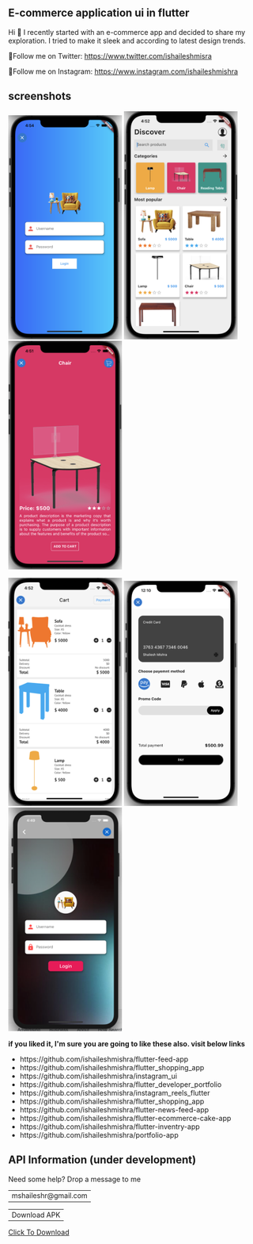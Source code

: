 ## E-commerce application ui in flutter

Hi 👋 I recently started with an e-commerce app and decided to share my exploration. I tried to make it sleek and according to latest design trends.

🥇Follow me on Twitter:
https://www.twitter.com/ishaileshmisra

🥇Follow me on Instagram:
https://www.instagram.com/ishaileshmishra

## screenshots

<img src="assets/srcn/one.png" width=230> <img src="assets/srcn/two.png" width=230> <img src="assets/srcn/three.png" width=230>  

<img src="assets/srcn/four.png" width=230> <img src="assets/srcn/five.png" width=230> <img src="assets/srcn/six.png" width=230>



<b>if you liked it, I'm sure you are going to like these also. visit below links</b>

<ul>
<li>https://github.com/ishaileshmishra/flutter-feed-app</li>
<li>https://github.com/ishaileshmishra/flutter_shopping_app</li>
<li>https://github.com/ishaileshmishra/instagram_ui</li>    
<li>https://github.com/ishaileshmishra/flutter_developer_portfolio</li>
<li>https://github.com/ishaileshmishra/instagram_reels_flutter</li>
<li>https://github.com/ishaileshmishra/flutter_shopping_app</li>
<li>https://github.com/ishaileshmishra/flutter-news-feed-app</li>
<li>https://github.com/ishaileshmishra/flutter-ecommerce-cake-app</li>
<li>https://github.com/ishaileshmishra/flutter-inventry-app</li>
<li>https://github.com/ishaileshmishra/portfolio-app</li>
</ul>

## API Information (under development)

Need some help? Drop a message to me
<table>
    <tr>
        <td>mshaileshr@gmail.com</td>
    </tr>
</table>

<table>
    <tr>
        <td>Download APK</td>
    </tr>
</table>

[Click To Download](https://github.com/ishaileshmishra/jin_ecomm/blob/master/assets/apk/app-release.apk?raw=true)
